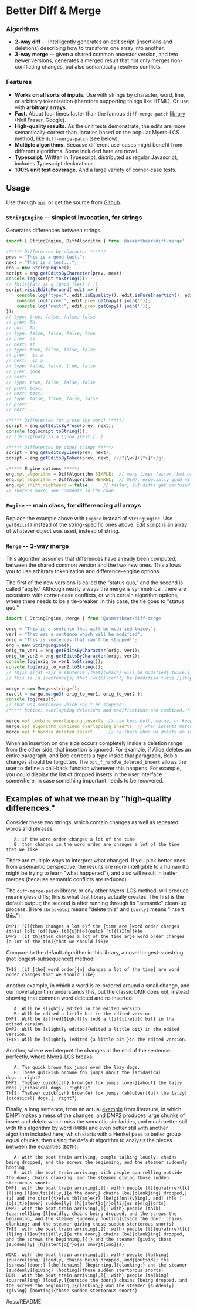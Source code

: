 # Better Diff & Merge
### Algorithms
* **2-way diff** -- Intelligently generates an edit script (insertions and deletions) describing how to transform one array into another.
* **3-way merge** -- given a shared common ancestor version, and two newer versions, generates a merged result that not only merges non-conflicting changes, but also semantically resolves conflicts.

### Features
* **Works on all sorts of inputs.** Use with strings by character, word, line, or arbitrary tokenization (therefore supporting things like HTML).  Or use with **arbitrary arrays**.
* **Fast.** About four times faster than the famous `diff-merge-patch` [library](https://github.com/google/diff-match-patch) (Neil Fraser, Google).
* **High-quality results.** As the unit tests demonstrate, the edits are more semantically-correct than libraries based on the popular Myers-LCS method, like `diff-merge-patch` (see below).
* **Multiple algorithms.** Because different use-cases might benefit from different algorithms. Some included here are novel.
* **Typescript.** Written in Typescript, distributed as regular Javascript; includes Typescript declarations.
* **100% unit test coverage.** And a large variety of corner-case tests.

## Usage
Use through [`npm`](https://www.npmjs.com/package/@asmartbear/diff-merge), or get the source from [Github](https://github.com/asmartbear/diff-merge).

### `StringEngine` -- simplest invocation, for strings

Generates differences between strings.

```javascript
import { StringEngine, DiffAlgorithm } from '@asmartbear/diff-merge'

/***** Differences by character *****/
prev = "This is a good test.";
next = "That is a test...";
eng = new StringEngine();
script = eng.getEditsByCharacter(prev, next);
console.log(script.toString());
// Th[is]{at} is a [good ]test.{..}
script.visitEditsForward( edit => {
	console.log("type:", edit.isEquality(), edit.isPureInsertion(), edit.isPureDeletion(), edit.isModification());
	console.log("prev:", edit.prev.getCopy().join(''));
	console.log("next:", edit.prev.getCopy().join(''));
});
// type: true, false, false, false
// prev: Th
// next: Th
// type: false, false, false, true
// prev: is
// next: at
// type: true, false, false, false
// prev:  is a 
// next:  is a 
// type: false, false, true, false
// prev: good
// next: 
// type: true, false, false, false
// prev: test.
// next: test.
// type: false, ftrue, false, false
// prev: 
// next: ..

/***** Differences for prose (by word) *****/
script = eng.getEditsByProse(prev, next);
console.log(script.toString());
// [This]{That} is a [good ]test.{..}

/***** Differences by other things *****/
script = eng.getEditsByLine(prev, next);
script = eng.getEditsByToken(prev, next, /</?[\w-]+[^>]*>/g);

/***** Engine options *****/
eng.opt_algorithm = DiffAlgorithm.SIMPLE;  // many times faster, but only basic diffs
eng.opt_algorithm = DiffAlgorithm.HENKEL;  // O(N), especially good with lines and code
eng.opt_shift_rightward = false;	 // faster, but diffs get confused with similar trailing chars
// There's more; see comments in the code.
```

### `Engine` -- main class, for differencing all arrays
Replace the example above with `Engine` instead of `StringEngine`. Use `getEdits()` instead of the string-specific ones above. Edit script is an array of whatever object was used, instead of string.

### `Merge`  -- 3-way merge
This algorithm assumes that differences have already been computed, between the shared common version and the two new ones. This allows you to use arbitrary tokenization and difference-engine options.

The first of the new versions is called the "status quo," and the second is called "apply."  Although nearly always the merge is symmetrical, there are occasions with corner-case conflicts, or with certain algorithm options, where there needs to be a tie-breaker. In this case, the tie goes to "status quo."

```typescript
import { StringEngine, Merge } from '@asmartbear/diff-merge'

orig = "This is a sentence that will be modified twice.";
ver1 = "That was a sentence which will be modified";
orig = "This is sentences that can't be stopped!";
eng = new StringEngine();
orig_to_ver1 = eng.getEditsByCharacter(orig, ver1);
orig_to_ver2 = eng.getEditsByCharacter(orig, ver2);
console.log(orig_to_ver1.toString());
console.log(orig_to_ver2.toString());
// Th[is i]{at wa}s a sentence [that]{which} will be modified[ twice.]
// This is [a ]sentence{s} that [will]{can't} be [modified twice.]{stopped!}

merge = new Merge<string>();
result = merge.merge3( orig_to_ver1, orig_to_ver2 );
console.log(result);
// That was sentences which can't be stopped!
/***** Notice: overlapping deletions and modifications are combined. *****/

merge.opt_combine_overlapping_inserts  // can keep both, merge, or keep just status quo
merge.opt_algorithm_combined_overlapping_inserts  // when inserts match, we de-duplicate
merge.opt_f_handle_deleted_insert      // callback when we delete an insert -- see below.
```

When an insertion on one side occurs completely inside a deletion range from the other side, that insertion is ignored.  For example, if Alice deletes an entire paragraph, and Bob corrects a typo inside that paragraph, Bob's changes should be forgotten. The `opt_f_handle_deleted_insert` allows the user to define a call-back function whenever this happens. For example, you could display the list of dropped inserts in the user interface somewhere, in case something important needs to be recovered.

## Examples of what we mean by "high-quality differences."
Consider these two strings, which contain changes as well as repeated words and phrases:

```
   A: if the word order changes a lot of the time
   B: then changes in the word order are changes a lot of the time that we like
```

There are multiple ways to interpret what changed. If you pick better ones from a semantic perspective, the results are more intelligible to a human (to might be trying to learn "what happened"), and also will result in better merges (because semantic conflicts are reduced).

The `diff-merge-patch` library, or any other Myers-LCS method, will produce meaningless diffs; this is what that library actually creates.  The first is the default output; the second is after running through its "semantic" clean-up process.  (Here `[brackets]` means "delete this" and `{curly}` means "insert this."):

```
DMP1: [I]{then changes a lot o}f the {time are }word order changes {th}a[ lo]t [of]{we} [t]{s}h[e]{ould} [t]{l}I[m]{k}e
DMP2: [if th]{then changes a lot of the time ar}e word order changes [a lot of the tim]{that we should lik}e
```

Compare to the default algorithm in this library, a novel longest-substring (not longest-subsequence!) method:

```
THIS: [if ]the[ word order]{n} changes a lot of the time{ are word order changes that we should like}
```

Another example, in which a word is re-ordered around a small change, and our novel algorithm understands this, but the classic DMP does not, instead showing that common word deleted and re-inserted:

```
   A: Will be slightly edited in the edited version
   B: Will be edited a little bit in the edited version
DMP1: Will be [sl]{ed}I[gh]t[ly ]ed{ a l}it{tl}e[d]{ bit} in the edited version.
DMP2: Will be [slightly edited]{edited a little bit} in the edited version.
THIS: Will be [slightly ]edited {a little bit }in the edited version.
```

Another, where we interpret the changes at the end of the sentence perfectly, where Myers-LCS breaks:

```
   A: The quick brown fox jumps over the lazy dogs.
   B: These quickish browne fox jumps about the lacidasical dogs...right?
DMP2: The{se} quick{ish} brown{e} fox jumps [over]{about} the la[zy dogs.]{cidasical dogs...right?}"
THIS: The{se} quick{ish} brown{e} fox jumps {ab}o[ver]{ut} the la[zy]{cidasical} dogs.{..right?}
```

Finally, a long sentence, from an actual [example](https://link.springer.com/article/10.1007/s42803-019-00012-w) from literature, in which DMP1 makes a mess of the changes, and DMP2 produces large chunks of insert and delete which miss the semantic similarities, and much better still with this algorithm by word (`WORD`) and even better still with another algorithm included here, which starts with a Henkel pass to better group equal chunks, then using the default algorithm to analysis the pieces between the equalities (`BOTH`):

```
   A: with the boat train arriving, people talking loudly, chains being dropped, and the screws the beginning, and the steamer suddenly hooting
   B: with the boat train arriving; with people quarrelling outside the door; chains clanking; and the steamer giving those sudden stertorous snorts
DMP1: with the boat train arriving[,]{; with} people [t]{qu}a{rre}l[k]{l}ing [l]ou{tsi}d[ly,]{e the door;} chains [be]{clank}ing[ dropped,]{;} and the s[cr]{t}e[ws th]{am}e{r} [be]gi[nn]{v}ing[, and] th[e ]{o}s[t]e[amer] sudden[ly] [h]{stert}o{r}o[ti]{us s}n[g]{orts}
DMP2: with the boat train arriving[,]{; with} people [talk]{quarrell}ing [l]ou[dly, chains being dropped, and the screws the beginning, and the steamer suddenly hooting]{tside the door; chains clanking; and the steamer giving those sudden stertorous snorts}
THIS: with the boat train arriving[,]{; with} people [t]{qu}a{rre}l[k]{l}ing [l]ou{tsi}d[ly,]{e the door;} chains [be]{clank}ing[ dropped, and the screws the beginning,]{;} and the steamer {giving those }sudden[ly] [h]{stert}o{r}o{us snor}t[ing]{s}

WORD: with the boat train arriving[,]{; with} people [talking]{quarrelling} [loudly, chains being dropped, and]{outside} the [screws]{door;} [the]{chains} [beginning,]{clanking;} and the steamer [suddenly]{giving} [hooting]{those sudden stertorous snorts}
BOTH: with the boat train arriving[,]{; with} people [talking]{quarrelling} [loudly,]{outside the door;} chains [being dropped, and the screws the beginning,]{clanking;} and the steamer [suddenly]{giving} [hooting]{those sudden stertorous snorts}
```


#oss/README
